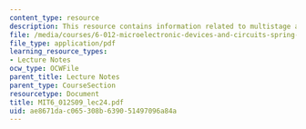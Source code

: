 ```yaml
---
content_type: resource
description: This resource contains information related to multistage amplifiers.
file: /media/courses/6-012-microelectronic-devices-and-circuits-spring-2009/ae8671dac065308b639051497096a84a_MIT6_012S09_lec24.pdf
file_type: application/pdf
learning_resource_types:
- Lecture Notes
ocw_type: OCWFile
parent_title: Lecture Notes
parent_type: CourseSection
resourcetype: Document
title: MIT6_012S09_lec24.pdf
uid: ae8671da-c065-308b-6390-51497096a84a
---
```

